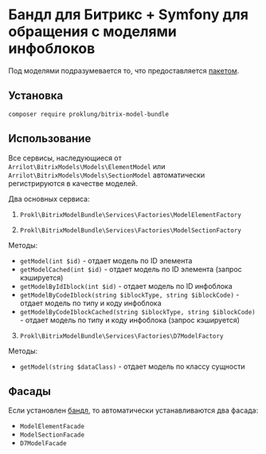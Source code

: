 # Бандл для Битрикс + Symfony для обращения с моделями инфоблоков

Под моделями подразумевается то, что предоставляется [пакетом](https://github.com/arrilot/bitrix-models).

## Установка

`composer require proklung/bitrix-model-bundle`

## Использование

Все сервисы, наследующиеся от `Arrilot\BitrixModels\Models\ElementModel` или `Arrilot\BitrixModels\Models\SectionModel`
автоматически регистрируются в качестве моделей.

Два основных сервиса:

1) `Prokl\BitrixModelBundle\Services\Factories\ModelElementFactory`

2) `Prokl\BitrixModelBundle\Services\Factories\ModelSectionFactory`

Методы:

- `getModel(int $id)` - отдает модель по ID элемента  
- `getModelCached(int $id)` - отдает модель по ID элемента (запрос кэшируется) 
- `getModelByIdIblock(int $id)` - отдает модель по ID инфоблока  
- `getModelByCodeIblock(string $iblockType, string $iblockCode)` - отдает модель по типу и коду инфоблока  
- `getModelByCodeIblockCached(string $iblockType, string $iblockCode)` - отдает модель по типу и коду инфоблока (запрос кэшируется)  

3) `Prokl\BitrixModelBundle\Services\Factories\D7ModelFactory`

Методы:

- `getModel(string $dataClass)` - отдает модель по классу сущности  

## Фасады

Если установлен [бандл](https://github.com/ProklUng/facade.bundle), то автоматически устанавливаются два фасада:

- `ModelElementFacade`
- `ModelSectionFacade`
- `D7ModelFacade`

